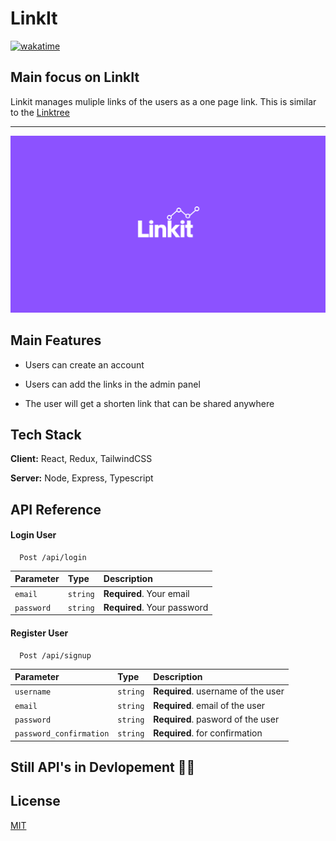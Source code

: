 # LinkIt

[![wakatime](https://wakatime.com/badge/github/tejaswankalluri/LinkIt-Backend.svg)](https://wakatime.com/badge/github/tejaswankalluri/LinkIt-Backend)
## Main focus on LinkIt

Linkit manages muliple links of the users as a one page link. This is similar to the
[Linktree](https://linktr.ee)

---

![App logo](https://raw.githubusercontent.com/tejaswankalluri/LinkIt-Backend/main/docs/logos/desktop.svg)

## Main Features

-   Users can create an account

-   Users can add the links in the admin panel

-   The user will get a shorten link that can be shared anywhere

## Tech Stack

**Client:** React, Redux, TailwindCSS

**Server:** Node, Express, Typescript

## API Reference

#### Login User

```http
  Post /api/login
```

| Parameter  | Type     | Description                 |
| :--------- | :------- | :-------------------------- |
| `email`    | `string` | **Required**. Your email    |
| `password` | `string` | **Required**. Your password |

#### Register User

```http
  Post /api/signup
```

| Parameter               | Type     | Description                        |
| :---------------------- | :------- | :--------------------------------- |
| `username`              | `string` | **Required**. username of the user |
| `email`                 | `string` | **Required**. email of the user    |
| `password`              | `string` | **Required**. pasword of the user  |
| `password_confirmation` | `string` | **Required**. for confirmation     |

## Still API's in Devlopement 🧑‍💻

## License

[MIT](https://choosealicense.com/licenses/mit/)
